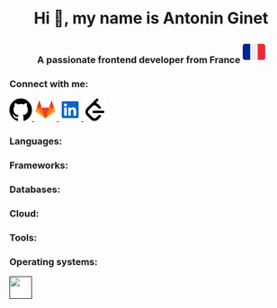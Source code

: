 <h1 align="center">Hi 👋, my name is Antonin Ginet</h1>
<h3 align="center">A passionate frontend developer from France <img src="svg/france.svg" alt="" width="40" height="40" /></h3>

<h3>Connect with me:</h3>
<p>
  <a href="https://github.com/Ryubi98" target="_blank">
    <img src="svg/github.svg" alt="Github - Ryubi98" width="40" height="40"/>
  </a>
  <a href="https://gitlab.com/Ryubi98" target="_blank">
    <img src="svg/gitlab.svg" alt="Gitlab - Ryubi98" width="40" height="40"/>
  </a>
  <a href="https://www.linkedin.com/in/antonin-ginet" target="_blank">
    <img src="svg/linkedin.svg" alt="LinkedIn - antonin-ginet" width="40" height="40"/>
  </a>
  <a href="https://leetcode.com/Ryubi98" target="_blank">
    <img src="svg/leetcode.svg" alt="LeetCode - Ryubi98" width="40" height="40"/>
  </a>
</p>

<h3>Languages:</h3>
<h3>Frameworks:</h3>
<h3>Databases:</h3>
<h3>Cloud:</h3>
<h3>Tools:</h3>
<h3>Operating systems:</h3>
<p>
  <a href="" target="_blank">
    <img src="" alt="" width="40" height="40"/>
  </a>
</p>

<!--
**Ryubi98/Ryubi98** is a ✨ _special_ ✨ repository because its `README.md` (this file) appears on your GitHub profile.

Here are some ideas to get you started:

- 🔭 I’m currently working on ...
- 🌱 I’m currently learning ...
- 👯 I’m looking to collaborate on ...
- 🤔 I’m looking for help with ...
- 💬 Ask me about ...
- 📫 How to reach me: ...
- 😄 Pronouns: ...
- ⚡ Fun fact: ...
-->
